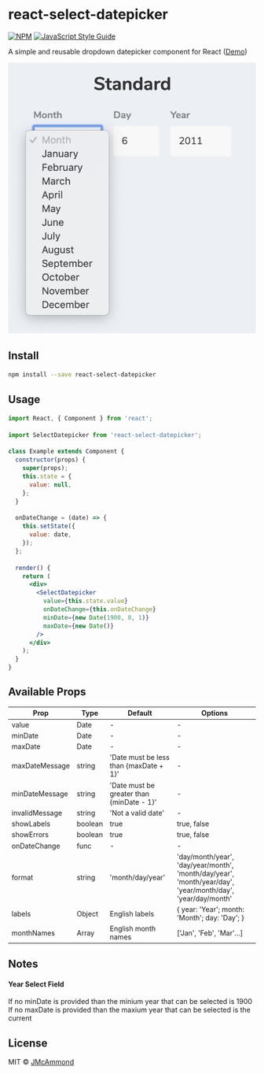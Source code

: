 # react-select-datepicker

>

[![NPM](https://img.shields.io/npm/v/react-select-datepicker.svg)](https://www.npmjs.com/package/react-select-datepicker) [![JavaScript Style Guide](https://img.shields.io/badge/code_style-standard-brightgreen.svg)](https://standardjs.com)

A simple and reusable dropdown datepicker component for React ([Demo](https://jeffmcammond.com/react-select-datepicker/))

![Select Datepicker](https://github.com/jmcammond/react-select-datepicker/raw/master/example/assets/select-datepicker.png 'Select Datepicker')

## Install

```bash
npm install --save react-select-datepicker
```

## Usage

```jsx
import React, { Component } from 'react';

import SelectDatepicker from 'react-select-datepicker';

class Example extends Component {
  constructor(props) {
    super(props);
    this.state = {
      value: null,
    };
  }

  onDateChange = (date) => {
    this.setState({
      value: date,
    });
  };

  render() {
    return (
      <div>
        <SelectDatepicker
          value={this.state.value}
          onDateChange={this.onDateChange}
          minDate={new Date(1900, 0, 1)}
          maxDate={new Date()}
        />
      </div>
    );
  }
}
```

## Available Props

| Prop           | Type    | Default                                   | Options                                                                                                    |
| -------------- | ------- | ----------------------------------------- | ---------------------------------------------------------------------------------------------------------- |
| value          | Date    | -                                         | -                                                                                                          |
| minDate        | Date    | -                                         | -                                                                                                          |
| maxDate        | Date    | -                                         | -                                                                                                          |
| maxDateMessage | string  | 'Date must be less than {maxDate + 1}'    | -                                                                                                          |
| minDateMessage | string  | 'Date must be greater than {minDate - 1}' | -                                                                                                          |
| invalidMessage | string  | 'Not a valid date'                        | -                                                                                                          |
| showLabels     | boolean | true                                      | true, false                                                                                                |
| showErrors     | boolean | true                                      | true, false                                                                                                |
| onDateChange   | func    | -                                         | -                                                                                                          |
| format         | string  | 'month/day/year'                          | 'day/month/year', 'day/year/month', 'month/day/year', 'month/year/day', 'year/month/day', 'year/day/month' |
| labels         | Object  | English labels                            | { year: 'Year'; month: 'Month'; day: 'Day'; }                                                              |
| monthNames     | Array   | English month names                       | ['Jan', 'Feb', 'Mar'...]                                                                                   |

## Notes

#### Year Select Field

If no minDate is provided than the minium year that can be selected is 1900  
If no maxDate is provided than the maxium year that can be selected is the current

## License

MIT © [JMcAmmond](https://github.com/JMcAmmond)
